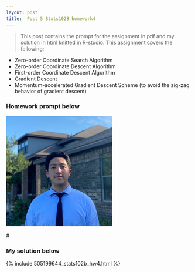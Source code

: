 ```yaml
---
layout: post
title:  Post 5 Stats102B homework4
---
```

> This post contains the prompt for the assignment in pdf and my solution in html knitted in R-studio. This assignment covers the following:

- Zero-order Coordinate Search Algorithm
- Zero-order Coordinate Descent Algorithm
- First-order Coordinate Descent Algorithm
- Gradient Descent
- Momentum-accelerated Gradient Descent Scheme (to avoid the zig-zag behavior of gradient descent)

### Homework prompt below



<img src="/images/pic.png"
     width="290"
     height="300" />


#<object data="/images/homework4.pdf" width="800" height="1000" type='application/pdf'/>

### My solution below

{% include 505199644_stats102b_hw4.html %}
